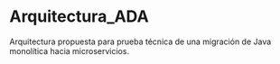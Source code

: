 # Arquitectura_ADA
Arquitectura propuesta para prueba técnica de una migración de Java monolítica hacia microservicios.

